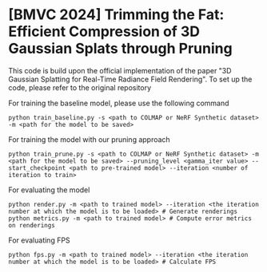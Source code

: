 
# [BMVC 2024] Trimming the Fat: Efficient Compression of 3D Gaussian Splats through Pruning


This code is build upon the official implementation of the paper "3D Gaussian Splatting for Real-Time Radiance Field Rendering". To set up the code, please refer to the original repository





For training the baseline model, please use the following command
```shell
python train_baseline.py -s <path to COLMAP or NeRF Synthetic dataset> -m <path for the model to be saved>
```

For training the model with our pruning approach 
```shell
python train_prune.py -s <path to COLMAP or NeRF Synthetic dataset> -m <path for the model to be saved> --pruning_level <gamma_iter value> --start_checkpoint <path to pre-trained model> --iteration <number of iteration to train>
```

For evaluating the model 
```shell
python render.py -m <path to trained model> --iteration <the iteration number at which the model is to be loaded> # Generate renderings
python metrics.py -m <path to trained model> # Compute error metrics on renderings
```

For evaluating FPS
```shell
python fps.py -m <path to trained model> --iteration <the iteration number at which the model is to be loaded> # Calculate FPS
```
